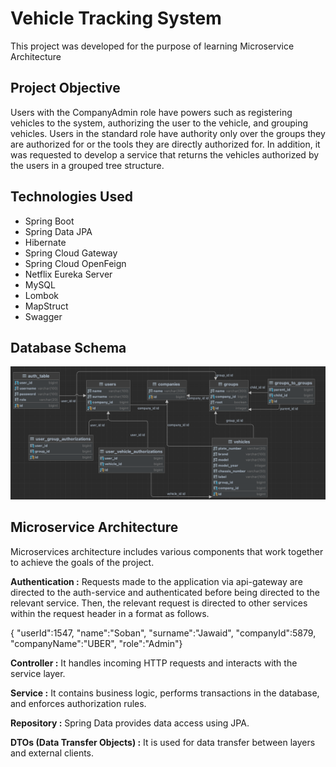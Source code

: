 # Vehicle Tracking System

This project was developed for the purpose of learning Microservice Architecture


## Project Objective
Users with the CompanyAdmin role have powers such as registering vehicles to the system, authorizing the user to the vehicle, and grouping vehicles. Users in the standard role have authority only over the groups they are authorized for or the tools they are directly authorized for. In addition, it was requested to develop a service that returns the vehicles authorized by the users in a grouped tree structure.

## Technologies Used

- Spring Boot
- Spring Data JPA
- Hibernate
- Spring Cloud Gateway
- Spring Cloud OpenFeign
- Netflix Eureka Server
- MySQL
- Lombok
- MapStruct
- Swagger

## Database Schema
![img.png](images/img.png)

## Microservice Architecture

Microservices architecture includes various components that work together to achieve the goals of the project.

**Authentication :** Requests made to the application via api-gateway are directed to the auth-service and authenticated before being directed to the relevant service. Then, the relevant request is directed to other services within the request header in a format as follows.

{ "userId":1547, "name":"Soban", "surname":"Jawaid", "companyId":5879, "companyName":"UBER", "role":"Admin"}

**Controller :** It handles incoming HTTP requests and interacts with the service layer.

**Service :** It contains business logic, performs transactions in the database, and enforces authorization rules.

**Repository :** Spring Data provides data access using JPA.

**DTOs (Data Transfer Objects) :** It is used for data transfer between layers and external clients.


